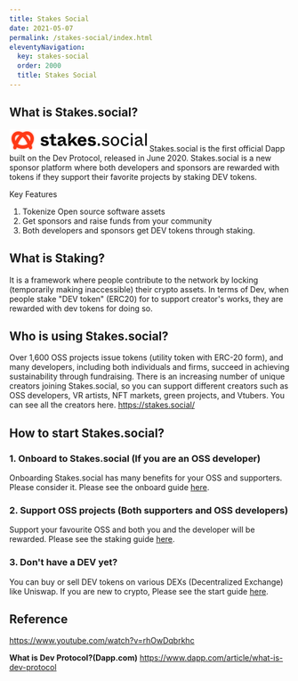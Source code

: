 ```yaml
---
title: Stakes Social
date: 2021-05-07
permalink: /stakes-social/index.html
eleventyNavigation:
  key: stakes-social
  order: 2000
  title: Stakes Social
---
```


## What is Stakes.social?

![logo](/content/images/stakessocial-logo.png)
Stakes.social is the first official Dapp built on the Dev Protocol, released in June 2020. Stakes.social is a new sponsor platform where both developers and sponsors are rewarded with tokens if they support their favorite projects by staking DEV tokens.

Key Features

1. Tokenize Open source software assets
2. Get sponsors and raise funds from your community
3. Both developers and sponsors get DEV tokens through staking.

## What is Staking?

It is a framework where people contribute to the network by locking (temporarily making inaccessible) their crypto assets. In terms of Dev, when people stake "DEV token" (ERC20) for to support creator's works, they are rewarded with dev tokens for doing so.

## Who is using Stakes.social?

Over 1,600 OSS projects issue tokens (utility token with ERC-20 form), and many developers, including both individuals and firms, succeed in achieving sustainability through fundraising. There is an increasing number of unique creators joining Stakes.social, so you can support different creators such as OSS developers, VR artists, NFT markets, green projects, and Vtubers. You can see all the creators here. https://stakes.social/

## How to start Stakes.social?

### 1. Onboard to Stakes.social (If you are an OSS developer)

Onboarding Stakes.social has many benefits for your OSS and supporters. Please consider it.
Please see the onboard guide [here](/stakes-social/onboard-guide/).

### 2. Support OSS projects (Both supporters and OSS developers)

Support your favourite OSS and both you and the developer will be rewarded.
Please see the staking guide [here](/stakes-social/how-to-stake/).

### 3. Don't have a DEV yet?

You can buy or sell DEV tokens on various DEXs (Decentralized Exchange) like Uniswap.
If you are new to crypto, Please see the start guide [here](/stakes-social/how-to-buy/).

## Reference

https://www.youtube.com/watch?v=rhOwDqbrkhc

**What is Dev Protocol?(Dapp.com)**
https://www.dapp.com/article/what-is-dev-protocol
